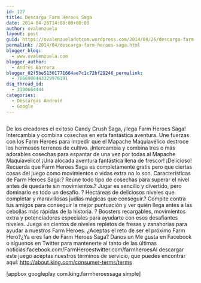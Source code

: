```yaml
---
id: 127
title: Descarga Farm Heroes Saga
date: 2014-04-26T14:08:00+00:00
author: ovalenzuela
layout: post
guid: https://ovalenzueladotcom.wordpress.com/2014/04/26/descarga-farm-heroes-saga
permalink: /2014/04/descarga-farm-heroes-saga.html
blogger_blog:
  - www.ovalenzuela.com
blogger_author:
  - Andrés Barrera
blogger_02f5be51301771664ae7c1c72bf29246_permalink:
  - 7666900443329976191
dsq_thread_id:
  - 3100664444
categories:
  - Descargas Android
  - Google
---
```

<img src="https://lh5.ggpht.com/LL1qPGrVuJBt76nJkgv_DWS1ITPSY_N0ciqZYEAbiOYuz7RkCRIV8s486wDFhW-fCUg=w512" alt="" border="0" />

De los creadores el exitoso Candy Crush Saga, ¡llega Farm Heroes Saga! Intercambia y combina cosechas en esta fantástica aventura. Une fuerzas con los Farm Heroes para impedir que el Mapache Maquiavélico destroce los hermosos terrenos de cultivo. ¡Intercambia y combina tres o más adorables cosechas para espantar de una vez por todas al Mapache Maquiavélico! ¡Una alocada aventura fantástica llena de frescor! ¡Delicioso! Recuerda que Farm Heroes Saga es completamente gratis pero que ciertas cosas del juego como movimientos o vidas extra no lo son. Características de Farm Heroes Saga:? Reúne todo tipo de cosechas para superar el nivel antes de quedarte sin movimientos.? Jugar es sencillo y divertido, pero dominarlo es todo un desafío. ? Hectáreas de deliciosos niveles que completar y maravillosas judías mágicas que conseguir.? Compite contra tus amigos para conseguir la mejor puntuación y ver quién llega antes a las cebollas más rápidas de la historia. ? Boosters recargables, movimientos extra y potenciadores especiales para ayudarte con esos desafiantes niveles. Juega en cientos de niveles repletos de fresas y zanahorias para ayudar a nuestros Farm Heroes. ¿Aceptas el reto de ser el próximo Farm Hero?¿Ya eres fan de Farm Heroes Saga? Danos un Me gusta en Facebook o síguenos en Twitter para mantenerte al tanto de las últimas noticias:facebook.com/FarmHeroestwitter.com/farmheroesAl descargar este juego aceptas nuestros términos de servicio, que puedes encontrar aquí: http://about.king.com/consumer-terms/terms

[appbox googleplay com.king.farmheroessaga simple]